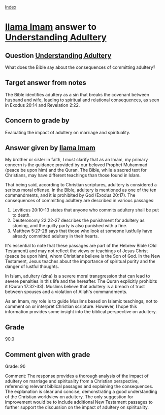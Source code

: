 
[Index](../../index.md)
# [llama Imam](../../answering_models/llama_Imam.md) answer to [Understanding Adultery](../../questions/Understanding_Adultery.md)

## Question [Understanding Adultery](../../questions/Understanding_Adultery.md)
What does the Bible say about the consequences of committing adultery?

## Target answer from notes
The Bible identifies adultery as a sin that breaks the covenant between husband and wife, leading to spiritual and relational consequences, as seen in Exodus 20:14 and Revelation 2:22.

## Concern to grade by
Evaluating the impact of adultery on marriage and spirituality.

## Answer given by [llama Imam](../../answering_models/llama_Imam.md)
My brother or sister in faith, I must clarify that as an Imam, my primary concern is the guidance provided by our beloved Prophet Muhammad (peace be upon him) and the Quran. The Bible, while a sacred text for Christians, may have different teachings than those found in Islam.

That being said, according to Christian scriptures, adultery is considered a serious moral offense. In the Bible, adultery is mentioned as one of the ten commandments, and it is prohibited by God (Exodus 20:17). The consequences of committing adultery are described in various passages:

1. Leviticus 20:10-13 states that anyone who commits adultery shall be put to death.
2. Deuteronomy 22:22-27 describes the punishment for adultery as stoning, and the guilty party is also punished with a fine.
3. Matthew 5:27-28 says that those who look at someone lustfully have already committed adultery in their hearts.

It's essential to note that these passages are part of the Hebrew Bible (Old Testament) and may not reflect the views or teachings of Jesus Christ (peace be upon him), whom Christians believe is the Son of God. In the New Testament, Jesus teaches about the importance of spiritual purity and the danger of lustful thoughts.

In Islam, adultery (zina) is a severe moral transgression that can lead to severe penalties in this life and the hereafter. The Quran explicitly prohibits it (Quran 17:32-33). Muslims believe that adultery is a breach of trust between spouses and a violation of Allah's commandments.

As an Imam, my role is to guide Muslims based on Islamic teachings, not to comment on or interpret Christian scripture. However, I hope this information provides some insight into the biblical perspective on adultery.

## Grade
90.0

## Comment given with grade
Grade: 90

Comment: The response provides a thorough analysis of the impact of adultery on marriage and spirituality from a Christian perspective, referencing relevant biblical passages and explaining the consequences. The explanation is clear and concise, demonstrating a good understanding of the Christian worldview on adultery. The only suggestion for improvement would be to include additional New Testament passages to further support the discussion on the impact of adultery on spirituality.
